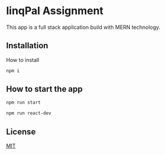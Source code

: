 # linqPal Assignment

This app is a full stack application build with MERN technology. 

## Installation

How to install 

```bash
npm i
```
## How to start the app

```bash
npm run start
```
```bash
npm run react-dev
```

## License
[MIT](https://choosealicense.com/licenses/mit/)